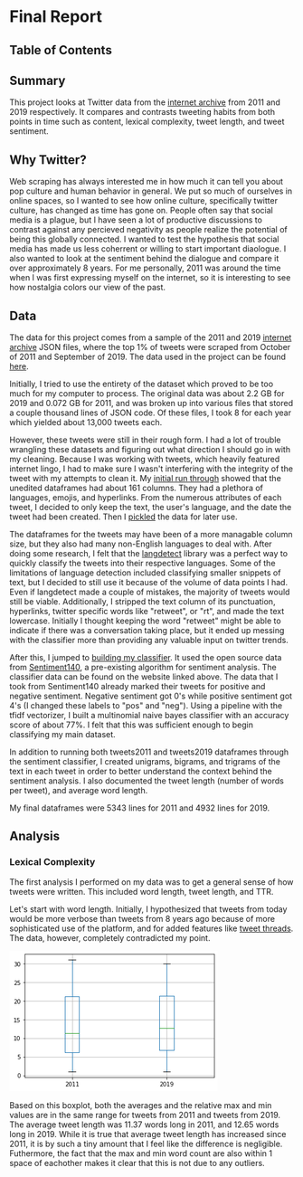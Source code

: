 # Final Report

## Table of Contents

## Summary

This project looks at Twitter data from the [internet archive](https://archive.org/search.php?query=twitterstream&sort=-publicdate) from 2011 and 2019 respectively. It compares and contrasts tweeting habits from both points in time such as content, lexical complexity, tweet length, and tweet sentiment.

## Why Twitter?

Web scraping has always interested me in how much it can tell you about pop culture and human behavior in general. We put so much of ourselves in online spaces, so I wanted to see how online culture, specifically twitter culture, has changed as time has gone on. People often say that social media is a plague, but I have seen a lot of productive discussions to contrast against any percieved negativity as people realize the potential of being this globally connected. I wanted to test the hypothesis that social media has made us less coherrent or willing to start important diaologue. I also wanted to look at the sentiment behind the dialogue and compare it over approximately 8 years. For me personally, 2011 was around the time when I was first expressing myself on the internet, so it is interesting to see how nostalgia colors our view of the past.

## Data

The data for this project comes from a sample of the 2011 and 2019 [internet archive](https://archive.org/search.php?query=twitterstream&sort=-publicdate) JSON files, where the top 1% of tweets were scraped from October of 2011 and September of 2019. The data used in the project can be found [here](https://github.com/Data-Science-for-Linguists-2020/Twitter-Positivity-Analysis/tree/master/data_samples).

Initially, I tried to use the entirety of the dataset which proved to be too much for my computer to process. The original data was about 2.2 GB for 2019 and 0.072 GB for 2011, and was broken up into various files that stored a couple thousand lines of JSON code. Of these files, I took 8 for each year which yielded about 13,000 tweets each.

However, these tweets were still in their rough form. I had a lot of trouble wrangling these datasets and figuring out what direction I should go in with my cleaning. Because I was working with tweets, which heavily featured internet lingo, I had to make sure I wasn't interfering with the integrity of the tweet with my attempts to clean it. My [initial run through](https://github.com/Data-Science-for-Linguists-2020/Twitter-Positivity-Analysis/blob/master/notebooks/data_parsing.ipynb) showed that the unedited dataframes had about 161 columns. They had a plethora of languages, emojis, and hyperlinks. From the numerous attributes of each tweet, I decided to only keep the text, the user's language, and the date the tweet had been created. Then I [pickled]() the data for later use. 

The dataframes for the tweets may have been of a more managable column size, but they also had many non-English languages to deal with. After doing some research, I felt that the [langdetect](https://pypi.org/project/langdetect/) library was a perfect way to quickly classify the tweets into their respective languages. Some of the limitations of language detection included classifying smaller snippets of text, but I decided to still use it because of the volume of data points I had. Even if langdetect made a couple of mistakes, the majority of tweets would still be viable. Additionally, I stripped the text column of its punctuation, hyperlinks, twitter specific words like "retweet", or "rt", and made the text lowercase. Initially I thought keeping the word "retweet" might be able to indicate if there was a conversation taking place, but it ended up messing with the classifier more than providing any valuable input on twitter trends.

After this, I jumped to [building my classifier](https://github.com/Data-Science-for-Linguists-2020/Twitter-Positivity-Analysis/blob/master/notebooks/classifyanalysis.ipynb). It used the open source data from [Sentiment140](http://help.sentiment140.com/for-students), a pre-existing algorithm for sentiment analysis. The classifier data can be found on the website linked above. The data that I took from Sentiment140 already marked their tweets for positive and negative sentiment. Negative sentiment got 0's while positive sentiment got 4's (I changed these labels to "pos" and "neg"). Using a pipeline with the tfidf vectorizer, I built a multinomial naive bayes classifier with an accuracy score of about 77%. I felt that this was sufficient enough to begin classifying my main dataset. 

In addition to running both tweets2011 and tweets2019 dataframes through the sentiment classifier, I created unigrams, bigrams, and trigrams of the text in each tweet in order to better understand the context behind the sentiment analysis. I also documented the tweet length (number of words per tweet), and average word length. 

My final dataframes were 5343 lines for 2011 and 4932 lines for 2019. 

## Analysis

### Lexical Complexity

The first analysis I performed on my data was to get a general sense of how tweets were written. This included word length, tweet length, and TTR. 

Let's start with word length. Initially, I hypothesized that tweets from today would be more verbose than tweets from 8 years ago because of more sophisticated use of the platform, and for added features like [tweet threads](https://business.twitter.com/en/blog/How-Tweet-threads.html). The data, however, completely contradicted my point.

![alt text](https://github.com/Data-Science-for-Linguists-2020/Twitter-Positivity-Analysis/blob/master/images/tweetlen.png?raw=true "Tweet Length Box Plot")

Based on this boxplot, both the averages and the relative max and min values are in the same range for tweets from 2011 and tweets from 2019. The average tweet length was 11.37 words long in 2011, and 12.65 words long in 2019. While it is true that average tweet length has increased since 2011, it is by such a tiny amount that I feel like the difference is negligible. Futhermore, the fact that the max and min word count are also within 1 space of eachother makes it clear that this is not due to any outliers. 





